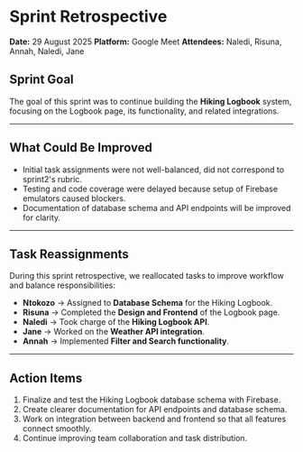 # Sprint Retrospective 

**Date:** 29 August 2025 
**Platform:** Google Meet
**Attendees:** Naledi, Risuna, Annah, Naledi, Jane

## Sprint Goal
The goal of this sprint was to continue building the **Hiking Logbook** system, focusing on the Logbook page, its functionality, and related integrations.

---

## What Could Be Improved 
- Initial task assignments were not well-balanced, did not correspond to sprint2's rubric.
- Testing and code coverage were delayed because setup of Firebase emulators caused blockers.
- Documentation of database schema and API endpoints will be improved for clarity.

---

## Task Reassignments 
During this sprint retrospective, we reallocated tasks to improve workflow and balance responsibilities:

- **Ntokozo** → Assigned to **Database Schema** for the Hiking Logbook.
- **Risuna** → Completed the **Design and Frontend** of the Logbook page.
- **Naledi** → Took charge of the **Hiking Logbook API**.
- **Jane** → Worked on the **Weather API integration**.
- **Annah** → Implemented **Filter and Search functionality**.

---

## Action Items 
1. Finalize and test the Hiking Logbook database schema with Firebase.
2. Create clearer documentation for API endpoints and database schema.
3. Work on integration between backend and frontend so that all features connect smoothly.
5. Continue improving team collaboration and task distribution.

